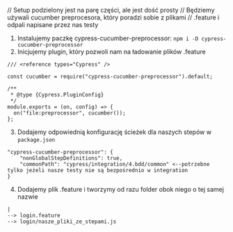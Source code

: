 // Setup podzielony jest na parę części, ale jest dość prosty
// Będziemy używali cucumber preprocesora, który poradzi sobie z plikami
// .feature i odpali napisane przez nas testy

1. Instalujemy paczkę cypress-cucumber-preprocessor: `npm i -D cypress-cucumber-preprocessor`
2. Inicjujemy plugin, który pozwoli nam na ładowanie plików .feature
```
/// <reference types="Cypress" />

const cucumber = require("cypress-cucumber-preprocessor").default;

/**
 * @type {Cypress.PluginConfig}
 */
module.exports = (on, config) => {
  on("file:preprocessor", cucumber());
};
```
3. Dodajemy odpowiednią konfigurację ścieżek dla naszych stepów w `package.json`
```
"cypress-cucumber-preprocessor": {
    "nonGlobalStepDefinitions": true,
    "commonPath": "cypress/integration/4.bdd/common" <--potrzebne tylko jeżeli nasze testy nie są bezpośrednio w integration
}
```
4. Dodajemy plik .feature i tworzymy od razu folder obok niego o tej samej nazwie
```
|
--> login.feature
--> login/nasze_pliki_ze_stepami.js
```